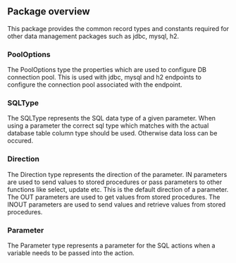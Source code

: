 ## Package overview

This package provides the common record types and constants required for other data management packages such as jdbc, mysql, h2. 

### PoolOptions 

The PoolOptions type the properties which are used to configure DB connection pool. This is used with jdbc, mysql and h2 endpoints to configure the connection pool associated with the endpoint.

### SQLType

The SQLType represents the SQL data type of a given parameter. When using a parameter the correct sql type which matches with the actual database table column type should be used. Otherwise data loss can be occured.

### Direction

The Direction type represents the direction of the parameter. IN parameters are used to send values to stored procedures or pass parameters to other functions like select, update etc. This is the default direction of a parameter. The OUT parameters are used to get values from stored procedures. The INOUT parameters are used to send values and retrieve values from stored procedures. 

### Parameter

The Parameter type represents a parameter for the SQL actions when a variable needs to be passed into the action.
